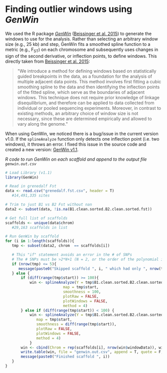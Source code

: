 # Finding outlier windows using _GenWin_
We used the R package [_GenWin_](https://cran.r-project.org/web/packages/GenWin) ([Beissinger et al. 2015](https://doi.org/10.1186/s12711-015-0105-9)) to generate the windows to use for the analysis.  Rather than selecting an arbitrary window size (e.g., 25 kb) and step, GenWin fits a smoothed spline function to a metric (e.g., F<sub>ST</sub>) on each chromosome and subsequently uses changes in sign of the second derivative, or inflection points, to define windows. This directly taken from [Beissinger et al. 2015](https://doi.org/10.1186/s12711-015-0105-9):
>"We introduce a method for defining windows based on statistically guided breakpoints in the data, as a foundation for the analysis of multiple adjacent data points. This method involves first fitting a cubic smoothing spline to the data and then identifying the inflection points of the fitted spline, which serve as the boundaries of adjacent windows. This technique does not require prior knowledge of linkage disequilibrium, and therefore can be applied to data collected from individual or pooled sequencing experiments. Moreover, in contrast to existing methods, an arbitrary choice of window size is not necessary, since these are determined empirically and allowed to vary along the genome."

When using GenWin, we noticed there is a bug/issue in the current version v1.0.  If the `splineAnalyze` function only detects one inflection point (i.e. two windows), it throws an error.  I fixed this issue in the source code and created a new version: [GenWin v1.1](./data/GenWin_1.1.tar.gz).

_R code to run GenWin on each scaffold and append to the output file `genwin.out.csv`_

```R
# Load Library (v1.1)
library(GenWin)

# Read in grenedalf Fst
data <- read.csv("grenedalf.fst.csv", header = T)
   #14,491,335 sites

# Trim to just B1 vs B2 Fst without nan
data2 <- subset(data, !is.na(B1.clean.sorted.B2.clean.sorted.fst))

# Get full list of scaffolds
scaffolds <- unique(data$chrom)
   #29,163 scaffolds in list

# Run GenWin by scaffold
for (i in 1:length(scaffolds)){
   tmp <- subset(data2, chrom  == scaffolds[i])

   # This "if" statement avoids an error in the # of SNPs
   # The # SNPs must be >2*N+1 (N = 2, or the order of the polynomial in smooth.pspline)
   if (nrow(tmp) <= 5){
      message(paste0("Skipped scaffold ", i, " which had only ", nrow(tmp), " SNPs."))
   } else {
	   if (diff(range(tmp$start)) >= 100){
		   win <- splineAnalyze(Y = tmp$B1.clean.sorted.B2.clean.sorted.fst,
                          map = tmp$start,
                          smoothness = 100,
                          plotRaw = FALSE,
                          plotWindows = FALSE,
                          method = 4)
	   } else if (diff(range(tmp$start)) < 100) {
		   win <- splineAnalyze(Y = tmp$B1.clean.sorted.B2.clean.sorted.fst,
			  map = tmp$start,
			  smoothness = diff(range(tmp$start)),
			  plotRaw = FALSE,
			  plotWindows = FALSE,
			  method = 4)
           }
	   win <- cbind(Chrom = rep(scaffolds[i], nrow(win$windowData)), win$windowData)
	   write.table(win, file = "genwin.out.csv", append = T, quote = F, sep = ",", row.names = F, col.names = !file.exists("genwin.out.csv"))
	   message(paste0("Finished scaffold ", i))
   }
}
```
